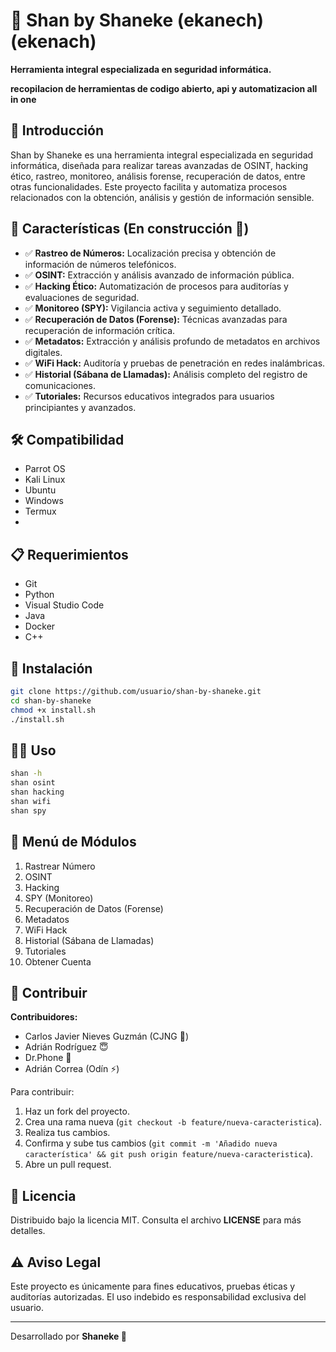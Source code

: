# 🔐 Shan by Shaneke (ekanech) (ekenach) 

**Herramienta integral especializada en seguridad informática.**

****recopilacion de herramientas de codigo abierto, api y automatizacion all in one****

## 📌 Introducción

Shan by Shaneke es una herramienta integral especializada en seguridad informática, diseñada para realizar tareas avanzadas de OSINT, hacking ético, rastreo, monitoreo, análisis forense, recuperación de datos, entre otras funcionalidades. Este proyecto facilita y automatiza procesos relacionados con la obtención, análisis y gestión de información sensible.

## 🌟 Características   (**En construcción 🚧**)

- ✅ **Rastreo de Números:** Localización precisa y obtención de información de números telefónicos.
- ✅ **OSINT:** Extracción y análisis avanzado de información pública.
- ✅ **Hacking Ético:** Automatización de procesos para auditorías y evaluaciones de seguridad.
- ✅ **Monitoreo (SPY):** Vigilancia activa y seguimiento detallado.
- ✅ **Recuperación de Datos (Forense):** Técnicas avanzadas para recuperación de información crítica.
- ✅ **Metadatos:** Extracción y análisis profundo de metadatos en archivos digitales.
- ✅ **WiFi Hack:** Auditoría y pruebas de penetración en redes inalámbricas.
- ✅ **Historial (Sábana de Llamadas):** Análisis completo del registro de comunicaciones.
- ✅ **Tutoriales:** Recursos educativos integrados para usuarios principiantes y avanzados.

## 🛠️ Compatibilidad

- Parrot OS
- Kali Linux
- Ubuntu
- Windows
- Termux
- 
## 📋 Requerimientos

- Git
- Python
- Visual Studio Code
- Java
- Docker
- C++
## 🚀 Instalación

```bash
git clone https://github.com/usuario/shan-by-shaneke.git
cd shan-by-shaneke
chmod +x install.sh
./install.sh
```

## 🧑‍💻 Uso

```bash
shan -h
shan osint
shan hacking
shan wifi
shan spy
```

## 🧩 Menú de Módulos

1. Rastrear Número
2. OSINT
3. Hacking
4. SPY (Monitoreo)
5. Recuperación de Datos (Forense)
6. Metadatos
7. WiFi Hack
8. Historial (Sábana de Llamadas)
9. Tutoriales
10. Obtener Cuenta 

## 🤝 Contribuir

**Contribuidores:**
- Carlos Javier Nieves Guzmán (CJNG 🍁)
- Adrián Rodríguez 😇
- Dr.Phone 📱
- Adrián Correa (Odín ⚡)

Para contribuir:

1. Haz un fork del proyecto.
2. Crea una rama nueva (`git checkout -b feature/nueva-caracteristica`).
3. Realiza tus cambios.
4. Confirma y sube tus cambios (`git commit -m 'Añadido nueva característica' && git push origin feature/nueva-caracteristica`).
5. Abre un pull request.

## 📜 Licencia

Distribuido bajo la licencia MIT. Consulta el archivo **LICENSE** para más detalles.

## ⚠️ Aviso Legal

Este proyecto es únicamente para fines educativos, pruebas éticas y auditorías autorizadas. El uso indebido es responsabilidad exclusiva del usuario.

---

Desarrollado por **Shaneke 🚩**

